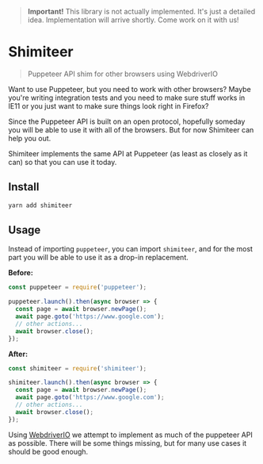 > **Important!** This library is not actually implemented. It's just a detailed
> idea. Implementation will arrive shortly. Come work on it with us!

# Shimiteer

> Puppeteer API shim for other browsers using WebdriverIO

Want to use Puppeteer, but you need to work with other browsers? Maybe you're
writing integration tests and you need to make sure stuff works in IE11 or you
just want to make sure things look right in Firefox?

Since the Puppeteer API is built on an open protocol, hopefully someday you
will be able to use it with all of the browsers. But for now Shimiteer can help
you out.

Shimiteer implements the same API at Puppeteer (as least as closely as it can)
so that you can use it today.

## Install

```sh
yarn add shimiteer
```

## Usage

Instead of importing `puppeteer`, you can import `shimiteer`, and for the most
part you will be able to use it as a drop-in replacement.

**Before:**

```js
const puppeteer = require('puppeteer');

puppeteer.launch().then(async browser => {
  const page = await browser.newPage();
  await page.goto('https://www.google.com');
  // other actions...
  await browser.close();
});
```

**After:**

```js
const shimiteer = require('shimiteer');

shimiteer.launch().then(async browser => {
  const page = await browser.newPage();
  await page.goto('https://www.google.com');
  // other actions...
  await browser.close();
});
```

Using [WebdriverIO](http://webdriver.io/) we attempt to implement as much of
the puppeteer API as possible. There will be some things missing, but for many
use cases it should be good enough.
